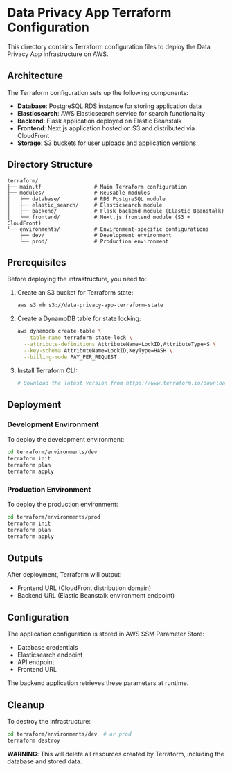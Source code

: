 # Data Privacy App Terraform Configuration

This directory contains Terraform configuration files to deploy the Data Privacy App infrastructure on AWS.

## Architecture

The Terraform configuration sets up the following components:

- **Database**: PostgreSQL RDS instance for storing application data
- **Elasticsearch**: AWS Elasticsearch service for search functionality
- **Backend**: Flask application deployed on Elastic Beanstalk
- **Frontend**: Next.js application hosted on S3 and distributed via CloudFront
- **Storage**: S3 buckets for user uploads and application versions

## Directory Structure

```
terraform/
├── main.tf                 # Main Terraform configuration
├── modules/                # Reusable modules
│   ├── database/           # RDS PostgreSQL module
│   ├── elastic_search/     # Elasticsearch module
│   ├── backend/            # Flask backend module (Elastic Beanstalk)
│   └── frontend/           # Next.js frontend module (S3 + CloudFront)
└── environments/           # Environment-specific configurations
    ├── dev/                # Development environment
    └── prod/               # Production environment
```

## Prerequisites

Before deploying the infrastructure, you need to:

1. Create an S3 bucket for Terraform state:
   ```bash
   aws s3 mb s3://data-privacy-app-terraform-state
   ```

2. Create a DynamoDB table for state locking:
   ```bash
   aws dynamodb create-table \
     --table-name terraform-state-lock \
     --attribute-definitions AttributeName=LockID,AttributeType=S \
     --key-schema AttributeName=LockID,KeyType=HASH \
     --billing-mode PAY_PER_REQUEST
   ```

3. Install Terraform CLI:
   ```bash
   # Download the latest version from https://www.terraform.io/downloads.html
   ```

## Deployment

### Development Environment

To deploy the development environment:

```bash
cd terraform/environments/dev
terraform init
terraform plan
terraform apply
```

### Production Environment

To deploy the production environment:

```bash
cd terraform/environments/prod
terraform init
terraform plan
terraform apply
```

## Outputs

After deployment, Terraform will output:

- Frontend URL (CloudFront distribution domain)
- Backend URL (Elastic Beanstalk environment endpoint)

## Configuration

The application configuration is stored in AWS SSM Parameter Store:

- Database credentials
- Elasticsearch endpoint
- API endpoint
- Frontend URL

The backend application retrieves these parameters at runtime.

## Cleanup

To destroy the infrastructure:

```bash
cd terraform/environments/dev  # or prod
terraform destroy
```

**WARNING**: This will delete all resources created by Terraform, including the database and stored data. 